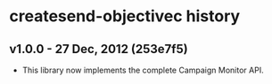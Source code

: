 # createsend-objectivec history

## v1.0.0 - 27 Dec, 2012   (253e7f5)

* This library now implements the complete Campaign Monitor API.